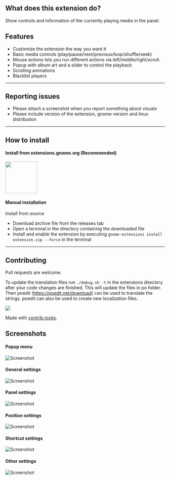 ## What does this extension do?

Show controls and information of the currently playing media in the panel.

## Features

- Customize the extension the way you want it
- Basic media controls (play/pause/next/previous/loop/shuffle/seek)
- Mouse actions lets you run different actions via left/middle/right/scroll.
- Popup with album art and a slider to control the playback
- Scrolling animations
- Blacklist players

---

## Reporting issues

- Please attach a screenshot when you report something about visuals
- Please include version of the extension, gnome version and linux distribution

---

## How to install

#### Install from extensions.gnome.org (Recommended)

[<img src="assets/images/ego.png" height="100">](https://extensions.gnome.org/extension/4470/media-controls/)

#### Manual installation

Install from source

- Download archive file from the releases tab
- Open a terminal in the directory containing the downloaded file
- Install and enable the extension by executing `gnome-extensions install extension.zip --force` in the terminal

---

## Contributing

Pull requests are welcome.

To update the translation files run `./debug.sh -t` in the extensions directory after your code changes are finished. This will update the files in po folder. Then poedit (https://poedit.net/download) can be used to translate the strings. poedit can also be used to create new localization files.

<a href="https://github.com/sakithb/media-controls/graphs/contributors">
  <img src="https://contrib.rocks/image?repo=sakithb/media-controls" />
</a>

Made with [contrib.rocks](https://contrib.rocks).

## Screenshots

#### Popup menu

![Screenshot](assets/images/popup.png)

#### General settings

![Screenshot](assets/images/prefs_general.png)

#### Panel settings

![Screenshot](assets/images/prefs_panel.png)

#### Position settings

![Screenshot](assets/images/prefs_positions.png)

#### Shortcut settings

![Screenshot](assets/images/prefs_shortcuts.png)

#### Other settings

![Screenshot](assets/images/prefs_other.png)
